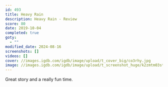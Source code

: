 ```yaml
---
id: 493
title: Heavy Rain
description: Heavy Rain - Review
score: 80
date: 2019-10-04
completed: true
goty:
  - ""
modified_date: 2024-08-16
screenshots: []
videos: []
cover: //images.igdb.com/igdb/image/upload/t_cover_big/co3rhy.jpg
image: //images.igdb.com/igdb/image/upload/t_screenshot_huge/k2zmtm03stdzyw9pqivu.jpg
---
```

Great story and a really fun time.
